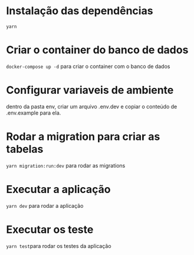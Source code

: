 # Instalação das dependências
`yarn`

# Criar o container do banco de dados
`docker-compose up -d` para criar o container com o banco de dados

# Configurar variaveis de ambiente
dentro da pasta env, criar um arquivo .env.dev e copiar o conteúdo de .env.example para ela.

# Rodar a migration para criar as tabelas
`yarn migration:run:dev` para rodar as migrations

# Executar a aplicação
`yarn dev` para rodar a aplicação

# Executar os teste
`yarn test`para rodar os testes da aplicação
